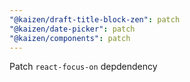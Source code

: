 ```yaml
---
"@kaizen/draft-title-block-zen": patch
"@kaizen/date-picker": patch
"@kaizen/components": patch
---
```


Patch `react-focus-on` depdendency
